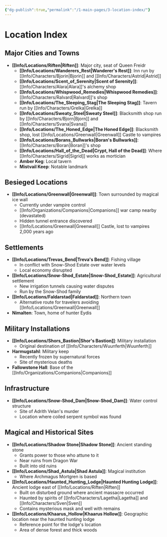 ```yaml
---
{"dg-publish":true,"permalink":"/1-main-pages/3-location-index/"}
---
```


# Location Index

## Major Cities and Towns
- **[[Info/Locations/Riften\|Riften]]**: Major city, seat of Queen Freidr
  - **[[Info/Locations/Wanderers_Rest\|Wanderer's Rest]]**: Inn run by [[Info/Characters/Bjorin\|Bjorin]] and [[Info/Characters/Astrid\|Astrid]]
  - **[[Info/Locations/Scent_of_Serenity\|Scent of Serenity]]**: [[Info/Characters/Alara\|Alara]]'s alchemy shop
  - **[[Info/Locations/Whispwood_Remedies\|Whispwood Remedies]]**: [[Info/Characters/Ralvard\|Ralvard]]'s shop
  - **[[Info/Locations/The_Sleeping_Stag\|The Sleeping Stag]]**: Tavern run by [[Info/Characters/Grelka\|Grelka]]
  - **[[Info/Locations/Sweaty_Steel\|Sweaty Steel]]**: Blacksmith shop run by [[Info/Characters/Bjorn\|Bjorn]] and [[Info/Characters/Svana\|Svana]]
  - **[[Info/Locations/The_Honed_Edge\|The Honed Edge]]**: Blacksmith shop, lost [[Info/Locations/Greenwall\|Greenwall]] Castle to vampires
  - **[[Info/Locations/Borans_Bullwarks\|Boran's Bullwarks]]**: [[Info/Characters/Boran\|Boran]]'s shop
  - **[[Info/Locations/Hall_of_the_Dead\|Crypt, Hall of the Dead]]**: Where [[Info/Characters/Sigrid\|Sigrid]] works as mortician
  - **Amber Keg**: Local tavern
  - **Mistvail Keep**: Notable landmark

## Besieged Locations
- **[[Info/Locations/Greenwall\|Greenwall]]**: Town surrounded by magical ice wall
  - Currently under vampire control
  - [[Info/Organizations/Companions\|Companions]]  war camp nearby (devastated)
  - Hidden tunnel entrance discovered
  - [[Info/Locations/Greenwall\|Greenwall]] Castle, lost to vampires 2,000 years ago

## Settlements
- **[[Info/Locations/Trevas_Bend\|Treva's Bend]]**: Fishing village
  - In conflict with Snow-Shod Estate over water levels
  - Local economy disrupted
- **[[Info/Locations/Snow-Shod_Estate\|Snow-Shod_Estate]]**: Agricultural settlement
  - New irrigation tunnels causing water disputes
  - Run by the Snow-Shod family
- **[[Info/Locations/Faldarstad\|Faldarstad]]**: Northern town
  - Alternative route for travelers avoiding [[Info/Locations/Greenwall\|Greenwall]]
- **Nimalten**: Town, home of hunter Eydis

## Military Installations
- **[[Info/Locations/Shors_Bastion\|Shor's Bastion]]**: Military installation
  - Original destination of [[Info/Characters/Wuunferth\|Wuunferth]]
- **Harmugstahl**: Military keep
  - Recently frozen by supernatural forces
  - Site of mysterious deaths
- **Fallowstone Hall**: Base of the [[Info/Organizations/Companions\|Companions]]

## Infrastructure
- **[[Info/Locations/Snow-Shod_Dam\|Snow-Shod_Dam]]**: Water control structure
  - Site of Adrith Velan's murder
  - Location where coiled serpent symbol was found

## Magical and Historical Sites
- **[[Info/Locations/Shadow Stone\|Shadow Stone]]**: Ancient standing stone
  - Grants power to those who attune to it
  - Near ruins from Dragon War
  - Built into old ruins
- **[[Info/Locations/Shad_Astula\|Shad Astula]]**: Magical institution
  - Where Archmagus Mortgren is based
- **[[Info/Locations/Haunted_Hunting_Lodge\|Haunted Hunting Lodge]]**: Ancient lodge east of [[Info/Locations/Riften\|Riften]]
  - Built on disturbed ground where ancient massacre occurred
  - Haunted by spirits of [[Info/Characters/Lagetha\|Lagetha]] and [[Info/Characters/Sven\|Sven]]
  - Contains mysterious mask and well with remains
- **[[Info/Locations/Khaarus_Hollow\|Khaarus Hollow]]**: Geographic location near the haunted hunting lodge
  - Reference point for the lodge's location
  - Area of dense forest and thick woods
